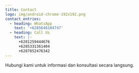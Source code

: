 ```yaml
---
title: Contact
logo: img/android-chrome-192x192.png
contact_entries:
  - heading: WhatsApp
    text: '+6285646104747'
  - heading: Call Us
    text: |-
      +6281259444676
      +6285331361404 
      +6287852476342
---
```

Hubungi kami untuk informasi dan konsultasi secara langsung.
